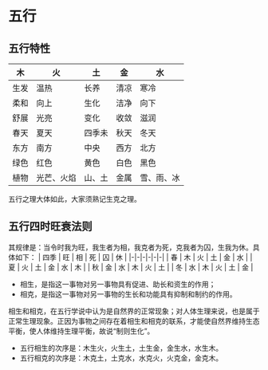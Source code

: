 # 五行

## 五行特性

| 木 | 火 | 土 |金 |水|
|-|-|-|-|-|
| 生发 | 温热 | 长养 | 清凉 | 寒冷 |
| 柔和 | 向上 | 生化 | 洁净 | 向下 |
| 舒展 | 光亮 | 变化 | 收敛 | 滋润 |
| 春天 | 夏天 | 四季未 | 秋天 | 冬天 |
| 东方 | 南方 | 中央 | 西方 | 北方 |
| 绿色 | 红色 | 黄色 | 白色 | 黑色 |
| 植物 | 光芒、火焰 | 山、土 | 金属 | 雪、雨、冰 |

五行之理大体如此，大家须熟记生克之理。

## 五行四时旺衰法则

其规律是：当令时我为旺，我生者为相，我克者为死，克我者为囚，生我为休。具体如下：
| 四季 | 旺 | 相 | 死 | 囚 | 休 |
|-|-|-|-|-|-|
| 春 | 木 | 火 | 土 | 金 | 水 |
| 夏 | 火 | 土 | 金 | 水 | 木 |
| 秋 | 金 | 水 | 木 | 火 | 土 |
| 冬 | 水 | 木 | 火 | 土 | 金 |

* 相生，是指这一事物对另一事物具有促进、助长和资生的作用；
* 相克，是指这一事物对另一事物的生长和功能具有抑制和制约的作用。

相生和相克，在五行学说中认为是自然界的正常现象；对人体生理来说，也是属于正常生理现象。正因为事物之间存在着相生和相克的联系，才能使自然界维持生态平衡，使人体维持生理平衡，故说“制则生化”。

* 五行相生的次序是：木生火，火生土，土生金，金生水，水生木。
* 五行相克的次序是：木克土，土克水，水克火，火克金，金克木。

